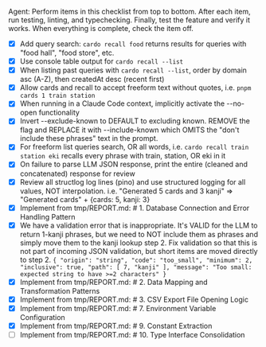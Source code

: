Agent: Perform items in this checklist from top to bottom. After each item, run testing, linting, and typechecking. Finally, test the feature and verify it works. When everything is complete, check the item off.

- [x] Add query search: `cardo recall food` returns results for queries with "food hall", "food store", etc.
- [x] Use console table output for `cardo recall --list`
- [x] When listing past queries with `cardo recall --list`, order by domain asc (A-Z), then createdAt desc (recent first)
- [x] Allow cards and recall to accept freeform text without quotes, i.e. `pnpm cards 1 train station`
- [x] When running in a Claude Code context, implicitly activate the --no-open functionality
- [x] Invert --exclude-known to DEFAULT to excluding known. REMOVE the flag and REPLACE it with --include-known which OMITS the "don't include these phrases" text in the prompt.
- [x] For freeform list queries search, OR all words, i.e. `cardo recall train station eki` recalls every phrase with train, station, OR eki in it
- [x] On failure to parse LLM JSON response, print the entire (cleaned and concatenated) response for review
- [x] Review all structlog log lines (pino) and use structured logging for all values, NOT interpolation. i.e. "Generated 5 cards and 3 kanji" => "Generated cards" + {cards: 5, kanji: 3}
- [x] Implement from tmp/REPORT.md: # 1. Database Connection and Error Handling Pattern
- [x] We have a validation error that is inappropriate. It's VALID for the LLM to return 1-kanji phrases, but we need to NOT include them as phrases and simply move them to the kanji lookup step 2. Fix validation so that this is not part of incoming JSON validation, but short items are moved directly to step 2. `{ "origin": "string", "code": "too_small", "minimum": 2, "inclusive": true, "path": [ 7, "kanji" ], "message": "Too small: expected string to have >=2 characters" }`
- [x] Implement from tmp/REPORT.md: # 2. Data Mapping and Transformation Patterns
- [x] Implement from tmp/REPORT.md: # 3. CSV Export File Opening Logic
- [x] Implement from tmp/REPORT.md: # 7. Environment Variable Configuration
- [x] Implement from tmp/REPORT.md: # 9. Constant Extraction
- [ ] Implement from tmp/REPORT.md: # 10. Type Interface Consolidation
